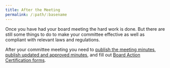 ```yaml
---
title: After the Meeting
permalink: /:path/:basename
---
```


Once you have
had your board meeting
the hard work is done.
But there are still
some things to do
to make your committee effective
as well as compliant
with relevant laws and regulations.

After your committee meeting
you need to
[publish the meeting minutes](publish-minutes),
[publish updated and approved minutes](publish-approved-minutes),
and fill out
[Board Action Certification forms](bac-forms).

<!-- CIS -->
